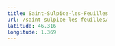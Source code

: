```yaml
---
title: Saint-Sulpice-les-Feuilles
url: /saint-sulpice-les-feuilles/
latitude: 46.316
longitude: 1.369
---
```

